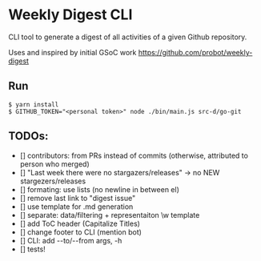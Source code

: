 # Weekly Digest CLI

CLI tool to generate a digest of all activities of a given Github repository.

Uses and inspired by initial GSoC work https://github.com/probot/weekly-digest


## Run

```
$ yarn install
$ GITHUB_TOKEN="<personal token>" node ./bin/main.js src-d/go-git
```

## TODOs:
- [] contributors: from PRs instead of commits
  (otherwise, attributed to person who merged)
- [] "Last week there were no stargazers/releases" -> no NEW stargezers/releases
- [] formating: use lists (no newline in between el)
- [] remove last link to "digest issue"
- [] use template for .md generation
- [] separate: data/filtering + representaiton \w template
- [] add ToC header (Capitalize Titles)
- [] change footer to CLI (mention bot)
- [] CLI: add --to/--from args, -h
- [] tests!